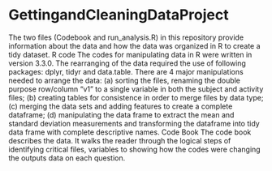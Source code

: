 # GettingandCleaningDataProject
The two files (Codebook and run_analysis.R) in this repository provide information about the data and how the data was organized in R to create a tidy dataset. R code The codes for manipulating data in R were written in version 3.3.0. The rearranging of the data required the use of following packages: dplyr, tidyr and data.table. There are 4 major manipulations needed to arrange the data: (a) sorting the files, renaming the double purpose row/column “v1” to a single variable in both the subject and activity files; (b) creating tables for consistence in order to merge files by data type; (c) merging the data sets and adding features to create a complete dataframe; (d) manipulating the data frame to extract the mean and standard deviation measurements and transforming the dataframe into tidy data frame with complete descriptive names. Code Book The code book describes the data. It walks the reader through the logical steps of identifying critical files, variables to showing how the codes were changing the outputs data on each question. 
